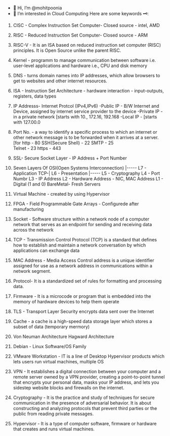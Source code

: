 - 👋 Hi, I’m @mohitpoonia
- 👀 I’m interested in Cloud Computing
Here are some keywords 🗝️:

1. CISC - Complex Instruction Set Computer- Closed source - intel, AMD
2. RISC - Reduced Instruction Set Computer- Closed source - ARM
3. RISC-V  - It is an ISA based on reduced instruction set computer (RISC) principles. It is Open Source unlike the parent RISC.
4. Kernel - programm to manage communication between software i.e. user-level applications and hardware i.e., CPU and disk memory  
5. DNS - turns domain names into IP addresses, which allow browsers to get to websites and other internet resources.
6. ISA - Instruction Set Architecture - hardware interaction - input-outputs, registers, data types
7. IP Addresss- Internet Protcol
 (IPv4,IPv6)     -Public IP - B/W Internet and Device, assigned by internet service provider to the device 
                 -Private IP - in a private network [starts with 10., 172.16, 192.168
                 -Local IP - [starts with 127.00.0
8. Port No. - a way to identify a specific process to which an internet or other network message is to be forwarded when it arrives at a server.[for http - 80
                     SSH(Secure Shell) - 22
                     SMTP - 25  
                     Telnet - 23
                     https - 443
9. SSL- Secure Socket Layer - IP Address + Port Number
10. Seven Layers Of OSI(Open Systems Interconnection)
                   |----- L7 - Application
               TCP-|      L6 - Presentation
                   |----- L5 - Cryptography
                         L4 - Port Numbr
                         L3 - IP Address
                         L2 - Hardware Address - NIC, MAC Address
                         L1 - Digital (1 and 0)
BareMetal- Fresh Servers
11. Virtual Machine - created by using Hypervisor
12. FPGA - Field Programmable Gate Arrays  - Configurede after manufacturing
13. Socket - Software structure within a network node of a computer network that serves as an endpoint for sending and receiving data across the network
14. TCP - Transmission Control Protocol (TCP) is a standard that defines how to establish and maintain a network conversation by which applications can exchange data
15. MAC Address - Media Access Control address is a unique identifier assigned for use as a network address in communications within a network segment.
16. Protocol- It is a standardized set of rules for formatting and processing data.
17. Firmware - It is a microcode or program that is embedded into the memory of hardware devices to help them operate
18. TLS - Transport Layer Security encrypts data sent over the Internet
19. Cache - a cache is a high-speed data storage layer which stores a subset of data (temporary mermory)

20. Von Neuman Architecture 
Hagward Architecture 

21. Debian - Linux Software/OS Family
22. VMware Workstation - IT is a line of Desktop Hypervisor products which lets users run virtual machines, multiple OS
23. VPN - It establishes a digital connection between your computer and a remote server owned by a VPN provider, creating a point-to-point tunnel that encrypts your personal data, masks your IP address, and lets you sidestep website blocks and firewalls on the internet.
24. Cryptography - It is the practice and study of techniques for secure communication in the presence of adversarial behavior. It is about constructing and analyzing protocols that prevent third parties or the public from reading private messages. 
25. Hypervisor - It is a type of computer software, firmware or hardware that creates and runs virtual machines.